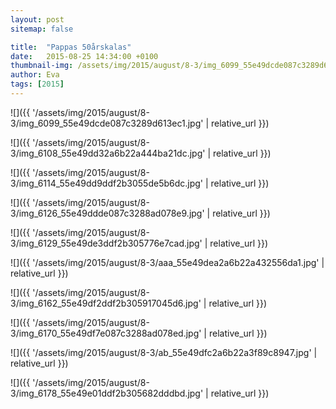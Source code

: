 ```yaml
---
layout: post
sitemap: false

title:  "Pappas 50årskalas"
date:   2015-08-25 14:34:00 +0100
thumbnail-img: /assets/img/2015/august/8-3/img_6099_55e49dcde087c3289d613ec1.jpg
author: Eva
tags: [2015]
---
```




![]({{ '/assets/img/2015/august/8-3/img_6099_55e49dcde087c3289d613ec1.jpg'  | relative_url }})

![]({{ '/assets/img/2015/august/8-3/img_6108_55e49dd32a6b22a444ba21dc.jpg'  | relative_url }})

![]({{ '/assets/img/2015/august/8-3/img_6114_55e49dd9ddf2b3055de5b6dc.jpg'  | relative_url }})

![]({{ '/assets/img/2015/august/8-3/img_6126_55e49ddde087c3288ad078e9.jpg'  | relative_url }})

![]({{ '/assets/img/2015/august/8-3/img_6129_55e49de3ddf2b305776e7cad.jpg'  | relative_url }})

![]({{ '/assets/img/2015/august/8-3/aaa_55e49dea2a6b22a432556da1.jpg'  | relative_url }})

![]({{ '/assets/img/2015/august/8-3/img_6162_55e49df2ddf2b305917045d6.jpg'  | relative_url }})

![]({{ '/assets/img/2015/august/8-3/img_6170_55e49df7e087c3288ad078ed.jpg'  | relative_url }})

![]({{ '/assets/img/2015/august/8-3/ab_55e49dfc2a6b22a3f89c8947.jpg'  | relative_url }})

![]({{ '/assets/img/2015/august/8-3/img_6178_55e49e01ddf2b305682dddbd.jpg'  | relative_url }})

